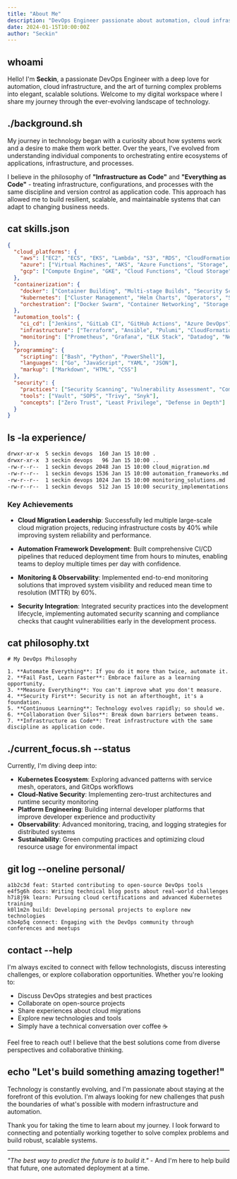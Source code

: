 ```yaml
---
title: "About Me"
description: "DevOps Engineer passionate about automation, cloud infrastructure, and turning complex problems into elegant solutions"
date: 2024-01-15T10:00:00Z
author: "Seckin"
---
```


## whoami

Hello! I'm **Seckin**, a passionate DevOps Engineer with a deep love for automation, cloud infrastructure, and the art of turning complex problems into elegant, scalable solutions. Welcome to my digital workspace where I share my journey through the ever-evolving landscape of technology.

## ./background.sh

My journey in technology began with a curiosity about how systems work and a desire to make them work better. Over the years, I've evolved from understanding individual components to orchestrating entire ecosystems of applications, infrastructure, and processes.

I believe in the philosophy of **"Infrastructure as Code"** and **"Everything as Code"** - treating infrastructure, configurations, and processes with the same discipline and version control as application code. This approach has allowed me to build resilient, scalable, and maintainable systems that can adapt to changing business needs.

## cat skills.json

```json
{
  "cloud_platforms": {
    "aws": ["EC2", "ECS", "EKS", "Lambda", "S3", "RDS", "CloudFormation"],
    "azure": ["Virtual Machines", "AKS", "Azure Functions", "Storage", "ARM Templates"],
    "gcp": ["Compute Engine", "GKE", "Cloud Functions", "Cloud Storage", "Deployment Manager"]
  },
  "containerization": {
    "docker": ["Container Building", "Multi-stage Builds", "Security Scanning"],
    "kubernetes": ["Cluster Management", "Helm Charts", "Operators", "Service Mesh"],
    "orchestration": ["Docker Swarm", "Container Networking", "Storage Management"]
  },
  "automation_tools": {
    "ci_cd": ["Jenkins", "GitLab CI", "GitHub Actions", "Azure DevOps"],
    "infrastructure": ["Terraform", "Ansible", "Pulumi", "CloudFormation"],
    "monitoring": ["Prometheus", "Grafana", "ELK Stack", "Datadog", "New Relic"]
  },
  "programming": {
    "scripting": ["Bash", "Python", "PowerShell"],
    "languages": ["Go", "JavaScript", "YAML", "JSON"],
    "markup": ["Markdown", "HTML", "CSS"]
  },
  "security": {
    "practices": ["Security Scanning", "Vulnerability Assessment", "Compliance"],
    "tools": ["Vault", "SOPS", "Trivy", "Snyk"],
    "concepts": ["Zero Trust", "Least Privilege", "Defense in Depth"]
  }
}
```

## ls -la experience/

```bash
drwxr-xr-x  5 seckin devops  160 Jan 15 10:00 .
drwxr-xr-x  3 seckin devops   96 Jan 15 10:00 ..
-rw-r--r--  1 seckin devops 2048 Jan 15 10:00 cloud_migration.md
-rw-r--r--  1 seckin devops 1536 Jan 15 10:00 automation_frameworks.md
-rw-r--r--  1 seckin devops 1024 Jan 15 10:00 monitoring_solutions.md
-rw-r--r--  1 seckin devops  512 Jan 15 10:00 security_implementations.md
```

### Key Achievements

- **Cloud Migration Leadership**: Successfully led multiple large-scale cloud migration projects, reducing infrastructure costs by 40% while improving system reliability and performance.

- **Automation Framework Development**: Built comprehensive CI/CD pipelines that reduced deployment time from hours to minutes, enabling teams to deploy multiple times per day with confidence.

- **Monitoring & Observability**: Implemented end-to-end monitoring solutions that improved system visibility and reduced mean time to resolution (MTTR) by 60%.

- **Security Integration**: Integrated security practices into the development lifecycle, implementing automated security scanning and compliance checks that caught vulnerabilities early in the development process.

## cat philosophy.txt

```
# My DevOps Philosophy

1. **Automate Everything**: If you do it more than twice, automate it.
2. **Fail Fast, Learn Faster**: Embrace failure as a learning opportunity.
3. **Measure Everything**: You can't improve what you don't measure.
4. **Security First**: Security is not an afterthought, it's a foundation.
5. **Continuous Learning**: Technology evolves rapidly; so should we.
6. **Collaboration Over Silos**: Break down barriers between teams.
7. **Infrastructure as Code**: Treat infrastructure with the same discipline as application code.
```

## ./current_focus.sh --status

Currently, I'm diving deep into:

- **Kubernetes Ecosystem**: Exploring advanced patterns with service mesh, operators, and GitOps workflows
- **Cloud-Native Security**: Implementing zero-trust architectures and runtime security monitoring
- **Platform Engineering**: Building internal developer platforms that improve developer experience and productivity
- **Observability**: Advanced monitoring, tracing, and logging strategies for distributed systems
- **Sustainability**: Green computing practices and optimizing cloud resource usage for environmental impact

## git log --oneline personal/

```
a1b2c3d feat: Started contributing to open-source DevOps tools
e4f5g6h docs: Writing technical blog posts about real-world challenges
h7i8j9k learn: Pursuing cloud certifications and advanced Kubernetes training
k0l1m2n build: Developing personal projects to explore new technologies
n3o4p5q connect: Engaging with the DevOps community through conferences and meetups
```

## contact --help

I'm always excited to connect with fellow technologists, discuss interesting challenges, or explore collaboration opportunities. Whether you're looking to:

- Discuss DevOps strategies and best practices
- Collaborate on open-source projects
- Share experiences about cloud migrations
- Explore new technologies and tools
- Simply have a technical conversation over coffee ☕

Feel free to reach out! I believe that the best solutions come from diverse perspectives and collaborative thinking.

## echo "Let's build something amazing together!"

Technology is constantly evolving, and I'm passionate about staying at the forefront of this evolution. I'm always looking for new challenges that push the boundaries of what's possible with modern infrastructure and automation.

Thank you for taking the time to learn about my journey. I look forward to connecting and potentially working together to solve complex problems and build robust, scalable systems.

---

*"The best way to predict the future is to build it."* - And I'm here to help build that future, one automated deployment at a time.